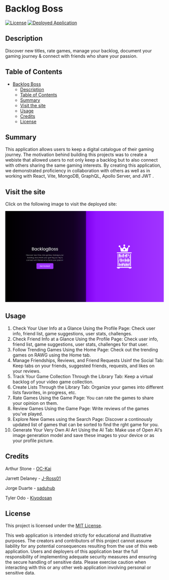 
# Backlog Boss
[![License](https://img.shields.io/badge/License-MIT-green.svg)](https://opensource.org/license/mit/)
[![Deployed Application](https://img.shields.io/badge/Render-Deployed_Application-46E3B7?logo=render)](https://render.com/)

## Description

Discover new titles, rate games, manage your backlog, document your gaming journey & connect with friends who share your passion.

## Table of Contents

- [Backlog Boss](#backlog-boss)
  - [Description](#description)
  - [Table of Contents](#table-of-contents)
  - [Summary](#summary)
  - [Visit the site](#visit-the-site)
  - [Usage](#usage)
  - [Credits](#credits)
  - [License](#license)

## Summary

This application allows users to keep a digital catalogue of their gaming journey. The motivation behind building this projects was to create a webiste that allowed users to not only keep a backlog but to also connect with others sharing the same gaming interests. By creating this application, we demonstrated proficiency in collaboration with others as well as in working with React, Vite, MongoDB, GraphQL, Apollo Server, and JWT .

## Visit the site

Click on the following image to visit the deployed site:

[![BacklogBoss Landing Page](/client/src/assets/images/png/backlogbosslanding.png)](https://render.com/)

## Usage

1. Check Your User Info at a Glance Using the Profile Page: Check user info, friend list, game suggestions, user stats, challenges.
2. Check Friend Info at a Glance Using the Profile Page: Check user info, friend list, game suggestions, user stats, challenges for that user.
3. Follow Trending Games Using the Home Page: Check out the trending games on RAWG using the Home tab. 
4. Manage Friendships, Reviews, and Friend Requests Usinf the Social Tab: Keep tabs on your friends, suggested friends, requests, and likes on your reviews. 
5. Track Your Game Collection Through the Library Tab: Keep a virtual backlog of your video game collection.
6. Create Lists Through the Library Tab: Organize your games into different lists favorites, in progress, etc.
7. Rate Games Using the Game Page: You can rate the games to share your opinion on them.
8. Review Games Using the Game Page: Write reviews of the games you've played.
9. Explore New Games using the Search Page: Discover a continously updated list of games that can be sorted to find the rght game for you. 
10. Generate Your Very Own AI Art Using the AI Tab: Make use of Open AI's image generation model and save these images to your device or as your profile picture. 

## Credits

Arthur Stone - [OC-Kai](https://github.com/OC-Kai)

Jarrett Delaney - [J-Ross01](https://github.com/J-Ross01)

Jorge Duarte - [saduhub](https://github.com/saduhub)

Tyler Odo - [Kiyodosan](https://github.com/Kiyodosan)

## License

This project is licensed under the [MIT License](https://opensource.org/license/mit/).

This web application is intended strictly for educational and illustrative purposes. The creators and contributors of this project cannot assume liability for any potential consequences resulting from the use of this web application.
Users and deployers of this application bear the full responsibility of implementing adequate security measures and ensuring the secure handling of sensitive data. Please exercise caution when interacting with this or any other web application involving personal or sensitive data. 